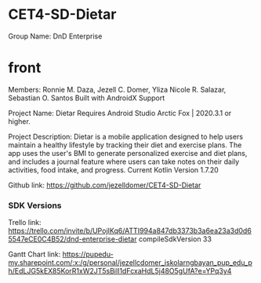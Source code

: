# CET4-SD-Dietar

Group Name: DnD Enterprise
# front

Members: 
Ronnie M. Daza,
Jezell C. Domer,
Yliza Nicole R. Salazar,
Sebastian O. Santos
Built with AndroidX Support

Project Name: Dietar
Requires Android Studio Arctic Fox | 2020.3.1 or higher.

Project Description:
Dietar is a mobile application designed to help users maintain a healthy lifestyle by tracking their diet and exercise plans. The app uses the user's BMI to generate personalized exercise and diet plans, and includes a journal feature where users can take notes on their daily activities, food intake, and progress.
Current Kotlin Version 1.7.20


Github link: https://github.com/jezelldomer/CET4-SD-Dietar
### SDK Versions

Trello link: https://trello.com/invite/b/UPojIKq6/ATTI994a847db3373b3a6ea23a3d0d65547eCE0C4B52/dnd-enterprise-dietar
compileSdkVersion 33

Gantt Chart link: https://pupedu-my.sharepoint.com/:x:/g/personal/jezellcdomer_iskolarngbayan_pup_edu_ph/EdLJG5kEX85KorR1xW2JT5sBilI1dFcxaHdL5j48O5gUfA?e=YPq3y4
